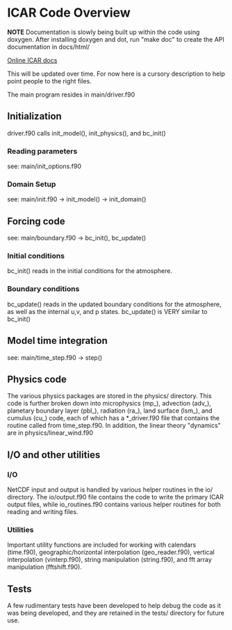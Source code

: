 # ICAR Code Overview
**NOTE** Documentation is slowly being built up within the code using doxygen. After installing doxygen and dot, 
run "make doc" to create the API documentation in docs/html/

[Online ICAR docs](http://ncar.github.io/icar/ "ICAR docs")

This will be updated over time.  For now here is a cursory description to help point people to the right files. 

The main program resides in main/driver.f90

## Initialization
driver.f90 calls init\_model(), init\_physics(), and bc\_init()

### Reading parameters
see: main/init\_options.f90

### Domain Setup
see: main/init.f90 -> init\_model() -> init\_domain()

## Forcing code
see: main/boundary.f90 -> bc\_init(), bc\_update()

### Initial conditions
bc\_init() reads in the initial conditions for the atmosphere. 

### Boundary conditions
bc\_update() reads in the updated boundary conditions for the atmosphere, as well as the internal u,v, and p states. bc\_update() is VERY similar to bc\_init()

## Model time integration
see: main/time\_step.f90 -> step()

## Physics code
The various physics packages are stored in the physics/ directory.  This code is further broken down into microphysics (mp\_), advection (adv\_), planetary boundary layer (pbl\_), radiation (ra\_), land surface (lsm\_), and cumulus (cu\_) code, each of which has a *\_driver.f90 file that contains the routine called from time_step.f90.  In addition, the linear theory "dynamics" are in physics/linear\_wind.f90

## I/O and other utilities
### I/O
NetCDF input and output is handled by various helper routines in the io/ directory.  The io/output.f90 file contains the code to write the primary ICAR output files, while io\_routines.f90 contains various helper routines for both reading and writing files.  

### Utilities
Important utility functions are included for working with calendars (time.f90), geographic/horizontal interpolation (geo\_reader.f90), vertical interpolation (vinterp.f90), string manipulation (string.f90), and fft array manipulation (fftshift.f90).  

## Tests
A few rudimentary tests have been developed to help debug the code as it was being developed, and they are retained in the tests/ directory for future use.  
